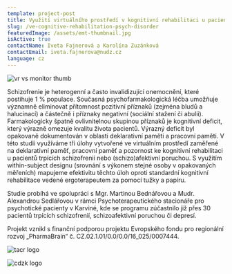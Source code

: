 ```yaml
---
template: project-post
title: Využití virtuálního prostředí v kognitivní rehabilitaci u pacientů s psychiatrickým onemocněním
slug: /ve-cognitive-rehabilitation-psych-disorder
featuredImage: /assets/emt-thumbnail.jpg
isActive: true
contactName: Iveta Fajnerová a Karolína Zuzánková
contactEmail: iveta.fajnerova@nudz.cz
language: cz
---
```


![vr vs monitor thumb](/emt-thumbnail.jpg)

Schizofrenie je heterogenní a často invalidizující onemocnění, které postihuje 1 % populace. Současná psychofarmakologická léčba umožňuje významně eliminovat přítomnost pozitivní příznaků (zejména bludů a halucinací) a částečně i příznaky negativní (sociální stažení či abulii). Farmakologicky špatně ovlivnitelnou skupinou příznaků je kognitivní deficit, který výrazně omezuje kvalitu života pacientů. Výrazný deficit byl opakovaně dokumentován v oblasti deklarativní paměti a pracovní paměti. V této studii využíváme tři úlohy vytvořené ve virtuálním prostředí zaměřené na deklarativní paměť, pracovní paměť a pozornost ke kognitivní rehabilitaci u pacientů trpících schizofrenií nebo (schizo)afektivní poruchou. S využitím within-subject designu (srovnání s výkonem stejné osoby v opakovaných měřeních) mapujeme efektivitu těchto úloh oproti standardní kognitivní rehabilitace vedené ergoterapeutem za pomocí tužky a papíru.

Studie probíhá ve spolupráci s Mgr. Martinou Bednářovou a Mudr. Alexandrou Sedlářovou v rámci Psychoterapeutického stacionáře pro psychotické pacienty v Karviné, kde se programu zúčastnilo již přes 30 pacientů trpících schizofrenií, schizoafektivní poruchou či depresí.

Projekt vznikl s finanční podporou projektu Evropského fondu pro regionální rozvoj „PharmaBrain“ č. CZ.02.1.01/0.0/0.0/16_025/0007444.

![tacr logo](/logo-tacr.png)

![cdzk logo](/logo-cdzk.png)